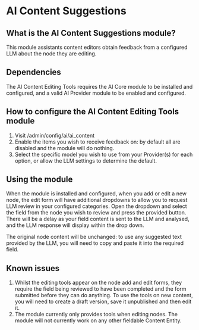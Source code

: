 # AI Content Suggestions
## What is the AI Content Suggestions module?
This module assistants content editors obtain feedback from a configured LLM
about the node they are editing.

## Dependencies
The AI Content Editing Tools requires the AI Core module to be installed and
configured, and a valid AI Provider module to be enabled and configured.

## How to configure the AI Content Editing Tools module
1. Visit /admin/config/ai/ai_content
2. Enable the items you wish to receive feedback on: by default all are disabled
   and the module will do nothing.
3. Select the specific model you wish to use from your Provider(s) for each
   option, or allow the LLM settings to determine the default.

## Using the module
When the module is installed and configured, when you add or edit a new node,
the edit form will have additional dropdowns to allow you to request LLM review
in your configured categories. Open the dropdown and select the field from the
node you wish to review and press the provided button. There will be a delay as
your field content is sent to the LLM and analysed, and the LLM response will
display within the drop down.

The original node content will be unchanged: to use any suggested text provided
by the LLM, you will need to copy and paste it into the required field.

## Known issues
1. Whilst the editing tools appear on the node add and edit forms, they require
   the field being reviewed to have been completed and the form submitted before
   they can do anything. To use the tools on new content, you will need to
   create a draft version, save it unpublished and then edit it.
2. The module currently only provides tools when editing nodes. The module will
   not currently work on any other fieldable Content Entity.
